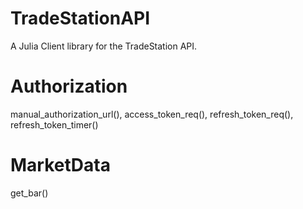 # TradeStationAPI

A Julia Client library for the TradeStation API.

# Authorization

manual_authorization_url(), access_token_req(), refresh_token_req(), refresh_token_timer()

# MarketData

get_bar()